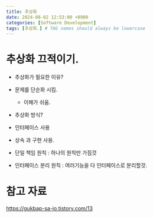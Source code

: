 ```yaml
---
title: 추상화
date: 2024-08-02 12:53:00 +0900
categories: [Software Development]
tags: [추상화.] # TAG names should always be lowercase
---
```


# 추상화 끄적이기.

- 추상화가 필요한 이유?
- 문제를 단순화 시킴.
  - 이해가 쉬움.
- 추상화 방식?
- 인터페이스 사용
- 상속 과 구현 사용.

- 단일 책임 원칙 : 하나의 원칙만 가짐것
- 인터페이스 분리 원칙 : 여러기능을 다 인터페이스로 분리할것.

# 참고 자료

https://gukbap-sa-jo.tistory.com/13
